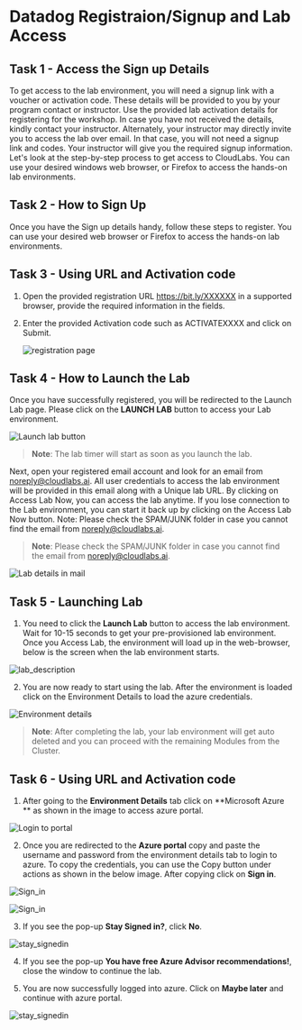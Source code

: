 # Datadog Registraion/Signup and Lab Access 

## Task 1 - Access the Sign up Details

To get access to the lab environment, you will need a signup link with a voucher or activation code. These details will be provided to you by your program contact or instructor. Use the provided lab activation details for registering for the workshop. In case you have not received the details, kindly contact your instructor.
Alternately, your instructor may directly invite you to access the lab over email. In that case, you will not need a signup link and codes. Your instructor will give you the required signup information.
Let's look at the step-by-step process to get access to CloudLabs. You can use your desired windows web browser, or Firefox to access the hands-on lab environments.

## Task 2 - How to Sign Up

Once you have the Sign up details handy, follow these steps to register. You can use your desired web browser or Firefox to access the hands-on lab environments.

## Task 3 - Using URL and Activation code

1. Open the provided registration URL https://bit.ly/XXXXXX in a supported browser, provide the required information in the fields.
2. Enter the provided Activation code such as ACTIVATEXXXX and click on Submit.

   ![registration page](/media/environment_reg/submit_regpage.png)

## Task 4 - How to Launch the Lab

Once you have successfully registered, you will be redirected to the Launch Lab page. Please click on the **LAUNCH LAB** button to access your Lab environment. 

   ![Launch lab button](/media/environment_reg/launch_lab.png)

> **Note**: The lab timer will start as soon as you launch the lab.

Next, open your registered email account and look for an email from noreply@cloudlabs.ai. All user credentials to access the lab environment will be provided in this email along with a Unique lab URL. By clicking on Access Lab Now, you can access the lab anytime. If you lose connection to the Lab environment, you can start it back up by clicking on the Access Lab Now button.
Note: Please check the SPAM/JUNK folder in case you cannot find the email from noreply@cloudlabs.ai.

> **Note**: Please check the SPAM/JUNK folder in case you cannot find the email from noreply@cloudlabs.ai.

  ![Lab details in mail](/media/environment_reg/lab_details.png)

## Task 5 - Launching Lab

1. You need to click the **Launch Lab** button to access the lab environment. Wait for 10-15 seconds to get your pre-provisioned lab environment. 
Once you Access Lab, the environment will load up in the web-browser, below is the screen when the lab environment starts. 

 ![lab_description](/media/environment_reg/lab_description.png)

2. You are now ready to start using the lab. After the environment is loaded click on the Environment Details to load the azure credentials.

  ![Environment details](/media/environment_reg/environment_details.png)

> **Note**: After completing the lab, your lab environment will get auto deleted and you can proceed with the remaining Modules from the Cluster.

## Task 6 - Using URL and Activation code

1. After going to the **Environment Details** tab click on **Microsoft Azure ** as shown in the image to access azure portal.

![Login to portal](/media/environment_reg/portal_login.png)

2. Once you are redirected to the **Azure portal** copy and paste the username and password from the environment details tab to login to azure. To copy the credentials, you can use the Copy button under actions as shown in the below image. After copying click on **Sign in**.

![Sign_in](/media/environment_reg/sign_in.png)

![Sign_in](/media/environment_reg/password_signin.png)

3. If you see the pop-up **Stay Signed in?**, click **No**.

![stay_signedin](/media/environment_reg/stay_signedin.png)

4. If you see the pop-up **You have free Azure Advisor recommendations!**, close the window to continue the lab.

5. You are now successfully logged into azure. Click on **Maybe later** and continue with azure portal.

![stay_signedin](/media/environment_reg/maybe_later.png)

